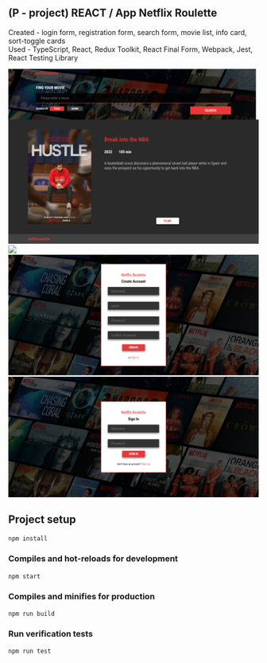 ## (P - project) REACT / App Netflix Roulette

Created - login form, registration form, search form, movie list, info card, sort-toggle cards<br/>
Used - TypeScript, React, Redux Toolkit, React Final Form, Webpack, Jest, React Testing Library

<div>
  <img src="netflixroulette_info_card.png">
<img src="netflixroulette_main.png">
<img src="netflixroulette_registration.png">
<img src="netflixroulette_login.png">
</div>



## Project setup
```
npm install
```

### Compiles and hot-reloads for development
```
npm start
```

### Compiles and minifies for production
```
npm run build
```

### Run verification tests
```
npm run test
```
